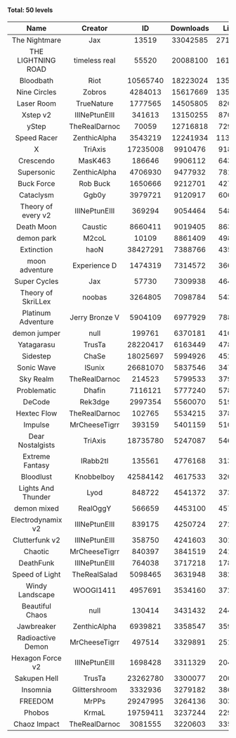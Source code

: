 #### Total: 50 levels

| Name | Creator | ID | Downloads | Likes |
|:---:|:---:|:---:|:---:|:---:|
| The Nightmare | Jax | 13519 | 33042585 | 2716918
| THE LIGHTNING ROAD | timeless real | 55520 | 20088100 | 1615730
| Bloodbath | Riot | 10565740 | 18223024 | 1356170
| Nine Circles | Zobros | 4284013 | 15617669 | 1352812
| Laser Room | TrueNature | 1777565 | 14505805 | 820611
| Xstep v2 | IIINePtunEIII | 341613 | 13150255 | 870040
| yStep | TheRealDarnoc | 70059 | 12716818 | 729970
| Speed Racer | ZenthicAlpha | 3543219 | 12241934 | 1138642
| X | TriAxis | 17235008 | 9910476 | 918583
| Crescendo | MasK463 | 186646 | 9906112 | 643254
| Supersonic | ZenthicAlpha | 4706930 | 9477932 | 781045
| Buck Force | Rob Buck | 1650666 | 9212701 | 427328
| Cataclysm | Ggb0y | 3979721 | 9120917 | 606390
| Theory of every v2 | IIINePtunEIII | 369294 | 9054464 | 548265
| Death Moon  | Caustic | 8660411 | 9019405 | 863290
| demon park | M2coL | 10109 | 8861409 | 498287
| Extinction | haoN | 38427291 | 7388766 | 435998
| moon adventure | Experience D | 1474319 | 7314572 | 366677
| Super Cycles | Jax | 57730 | 7309938 | 464049
| Theory of SkriLLex | noobas | 3264805 | 7098784 | 543131
| Platinum Adventure | Jerry Bronze V | 5904109 | 6977929 | 788853
| demon jumper | null | 199761 | 6370181 | 410097
| Yatagarasu  | TrusTa | 28220417 | 6163449 | 478770
| Sidestep | ChaSe | 18025697 | 5994926 | 452684
| Sonic Wave | lSunix | 26681070 | 5837546 | 347893
| Sky Realm | TheRealDarnoc | 214523 | 5799533 | 379217
| Problematic | Dhafin | 7116121 | 5777240 | 578337
| DeCode | Rek3dge | 2997354 | 5560070 | 519567
| Hextec Flow | TheRealDarnoc | 102765 | 5534215 | 378075
| Impulse | MrCheeseTigrr | 393159 | 5401159 | 510946
| Dear Nostalgists | TriAxis | 18735780 | 5247087 | 546948
| Extreme Fantasy | IRabb2tI | 135561 | 4776168 | 313511
| Bloodlust | Knobbelboy | 42584142 | 4617533 | 320355
| Lights And Thunder | Lyod | 848722 | 4541372 | 373243
| demon mixed | RealOggY | 566659 | 4453100 | 457463
| Electrodynamix v2 | IIINePtunEIII | 839175 | 4250724 | 272413
| Clutterfunk v2 | IIINePtunEIII | 358750 | 4241603 | 301057
| Chaotic | MrCheeseTigrr | 840397 | 3841519 | 241827
| DeathFunk | IIINePtunEIII | 764038 | 3717218 | 178389
| Speed of Light | TheRealSalad | 5098465 | 3631948 | 382531
| Windy Landscape | WOOGI1411 | 4957691 | 3534160 | 372795
| Beautiful Chaos | null | 130414 | 3431432 | 244727
| Jawbreaker | ZenthicAlpha | 6939821 | 3358547 | 359490
| Radioactive Demon | MrCheeseTigrr | 497514 | 3329891 | 251829
| Hexagon Force v2 | IIINePtunEIII | 1698428 | 3311329 | 204526
| Sakupen Hell | TrusTa | 23262780 | 3300077 | 200479
| Insomnia | Glittershroom | 3332936 | 3279182 | 386585
| FREEDOM | MrPPs | 29247995 | 3264136 | 303585
| Phobos | KrmaL | 19759411 | 3237244 | 229774
| Chaoz Impact | TheRealDarnoc | 3081555 | 3220603 | 335909
